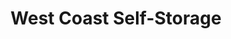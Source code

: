 ---
title: "West Coast Self-Storage"
url: /lake-oswego/west-coast-self-storage/
shop: storage rental
---